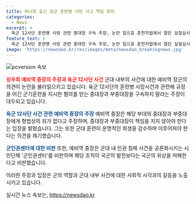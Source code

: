 ```yaml
---
title: 하나회 출신 장군 훈련병 사망 사고 책임 회피
categories:
  - News
excerpt: >
  육군 12사단 훈련병 사망 관련 중대장 구속 주장, 논란 일으효 춘천지법에서 열린 실질심사에서 예비역 중장 문영일이 중대장과 부중대장의 구속을 반대하는 글을 올렸다. 글은 삭제됐지만, 그는 군 기훈련 얼차려를 적절히 지도했다며 중대장의 책임을 부인했다. 또한, 군인권센터를 비판하며 군의 발전을 방해한다는 의견을 제기했다. 춘천지법은 중대장과 부중대장에게 구속영장을 발부했다.
feature_text: >
  육군 12사단 훈련병 사망 관련 중대장 구속 주장, 논란 일으효 춘천지법에서 열린 실질심사에서 예비역 중장 문영일이 중대장과 부중대장의 구속을 반대하는 글을 올렸다. 글은 삭제됐지만, 그는 군 기훈련 얼차려를 적절히 지도했다며 중대장의 책임을 부인했다. 또한, 군인권센터를 비판하며 군의 발전을 방해한다는 의견을 제기했다. 춘천지법은 중대장과 부중대장에게 구속영장을 발부했다.
image: 'https://newsdao.kr/res/images/meta/newsdao_breakingnews.jpg'
---
```


<p><img src="https://newsdao.kr/res/images/meta/newsdao_breakingnews.jpg" alt="pcversion 속보" /></p>

<p><b><span style="color: #ee2323;">성우회 예비역 중장의 주장과 육군 12사단 사건</span></b>
군대 내부의 사건에 대한 예비역 장군의 의견이 논란을 불러일으키고 있습니다. 육군 12사단의 훈련병 사망사건과 관련해 규정을 어긴 군기훈련을 지시한 혐의를 받는 중대장과 부중대장을 구속하지 말라는 주장이 대두되고 있습니다.</p>

<p><b><span style="color: #1a5490;">육군 12사단 사건 관련 예비역 중장의 주장</span></b>
예비역 중장은 해당 부대의 중대장과 부중대장에게 형법상의 죄가 없다고 주장하며, 중대장과 부중대장이 책임을 지지 않아야 한다는 입장을 밝혔습니다. 그는 또한 군대 훈련이 운명적인 희생을 감수하며 이루어져야 한다는 의견을 제기했습니다.</p>

<p><b><span style="color: #1a5490;">군인권센터에 대한 비판</span></b>
또한, 예비역 중장은 군대 내 인권 침해 사건을 공론화시키는 시민단체 '군인권센터'를 비판하며 해당 조직이 국군의 발전보다는 국군의 위상을 저해한다고 비판했습니다.</p>

<p>이러한 주장과 입장은 군의 역할과 군대 내부 사건에 대한 사회적 시각과의 갈등을 노출시키고 있습니다.</p>
실시간 뉴스 속보는, <a href="https://newsdao.kr" rel="dofollow">https://newsdao.kr</a>


